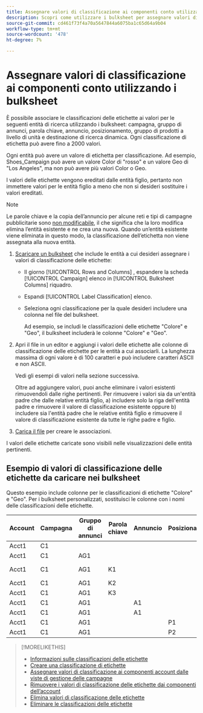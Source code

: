```yaml
---
title: Assegnare valori di classificazione ai componenti conto utilizzando i bulksheet
description: Scopri come utilizzare i bulksheet per assegnare valori di classificazione ai componenti dell’account.
source-git-commit: cd461f73f4a70a5647844a6075ba1c65d64a9b04
workflow-type: tm+mt
source-wordcount: '478'
ht-degree: 7%

---
```


# Assegnare valori di classificazione ai componenti conto utilizzando i bulksheet

È possibile associare le classificazioni delle etichette ai valori per le seguenti entità di ricerca utilizzando i bulksheet: campagna, gruppo di annunci, parola chiave, annuncio, posizionamento, gruppo di prodotti a livello di unità e destinazione di ricerca dinamica. Ogni classificazione di etichetta può avere fino a 2000 valori.

Ogni entità può avere un valore di etichetta per classificazione. Ad esempio, Shoes_Campaign può avere un valore Color di &quot;rosso&quot; e un valore Geo di &quot;Los Angeles&quot;, ma non può avere più valori Color o Geo.

I valori delle etichette vengono ereditati dalle entità figlio, pertanto non immettere valori per le entità figlio a meno che non si desideri sostituire i valori ereditati.

>[!NOTE]
>
>Le parole chiave e la copia dell’annuncio per alcune reti e tipi di campagne pubblicitarie sono [non modificabile](/help/search-social-commerce/campaign-management/faqs-campaigns.md), il che significa che la loro modifica elimina l’entità esistente e ne crea una nuova. Quando un’entità esistente viene eliminata in questo modo, la classificazione dell’etichetta non viene assegnata alla nuova entità.

1. [Scaricare un bulksheet](/help/search-social-commerce/campaign-management/bulksheets/bulksheet-download.md) che include le entità a cui desideri assegnare i valori di classificazione delle etichette:

   * Il giorno [!UICONTROL Rows and Columns] , espandere la scheda [!UICONTROL Campaign] elenco in [!UICONTROL Bulksheet Columns] riquadro.

   * Espandi [!UICONTROL Label Classification] elenco.

   * Seleziona ogni classificazione per la quale desideri includere una colonna nel file del bulksheet.

      Ad esempio, se includi le classificazioni delle etichette &quot;Colore&quot; e &quot;Geo&quot;, il bulksheet includerà le colonne &quot;Colore&quot; e &quot;Geo&quot;.

1. Apri il file in un editor e aggiungi i valori delle etichette alle colonne di classificazione delle etichette per le entità a cui associarli. La lunghezza massima di ogni valore è di 100 caratteri e può includere caratteri ASCII e non ASCII.

   Vedi gli esempi di valori nella sezione successiva.

   Oltre ad aggiungere valori, puoi anche eliminare i valori esistenti rimuovendoli dalle righe pertinenti. Per rimuovere i valori sia da un&#39;entità padre che dalle relative entità figlio, a) includere solo la riga dell&#39;entità padre e rimuovere il valore di classificazione esistente oppure b) includere sia l&#39;entità padre che le relative entità figlio e rimuovere il valore di classificazione esistente da tutte le righe padre e figlio.

1. [Carica il file](/help/search-social-commerce/campaign-management/bulksheets/bulksheet-upload.md) per creare le associazioni.

I valori delle etichette caricate sono visibili nelle visualizzazioni delle entità pertinenti.

## Esempio di valori di classificazione delle etichette da caricare nei bulksheet

Questo esempio include colonne per le classificazioni di etichette &quot;Colore&quot; e &quot;Geo&quot;. Per i bulksheet personalizzati, sostituisci le colonne con i nomi delle classificazioni delle etichette.

| Account | Campagna | Gruppo di annunci | Parola chiave | Annuncio | Posizionamento | Etichette | Colore | Geo |
|---|---|---|---|---|---|---|---|---|
| Acct1 | C1 |  |  |  |  |  | Verde |  |
| Acct1 | C1 | AG1 |  |  |  |  |  |  |
| Acct1 | C1 | AG1 | K1 |  |  |  |  | Regno Unito |
| Acct1 | C1 | AG1 | K2 |  |  |  | Rosso | AU |
| Acct1 | C1 | AG1 | K3 |  |  |  | Blu | DE |
| Acct1 | C1 | AG1 |  | A1 |  |  |  |  |
| Acct1 | C1 | AG1 |  | A1 |  |  | Rosso |  |
| Acct1 | C1 | AG1 |  |  | P1 |  | Rosso | AU |
| Acct1 | C1 | AG1 |  |  | P2 |  | Blu | DE |

>[!MORELIKETHIS]
>
>* [Informazioni sulle classificazioni delle etichette](classification-about.md)
>* [Creare una classificazione di etichette](classification-create.md)
>* [Assegnare valori di classificazione ai componenti account dalle viste di gestione delle campagne](classification-values-assign-campaign-management.md)
>* [Rimuovere i valori di classificazione delle etichette dai componenti dell’account](classification-values-remove.md)
>* [Elimina valori di classificazione delle etichette](classification-values-delete.md)
>* [Eliminare le classificazioni delle etichette](classification-delete.md)

